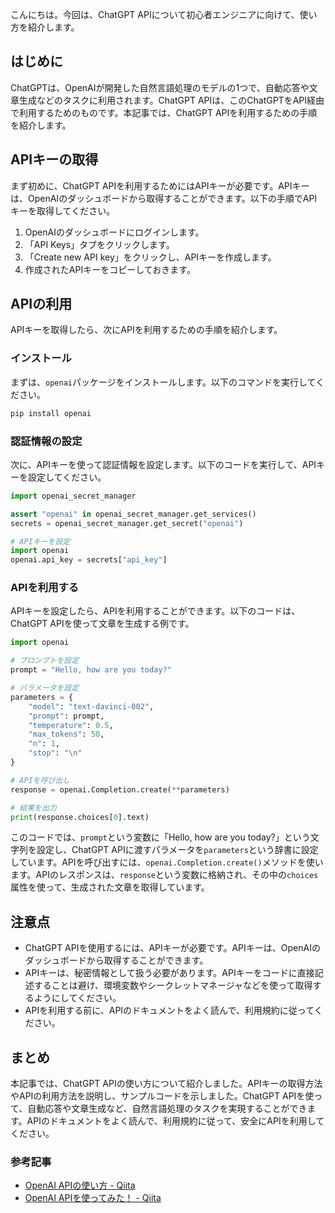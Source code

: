 <!--
title: ChatGPTで自動文章作成！openAI APIの使い方
tags: ChatGPT,OpenAI,API,自然言語処理
id: 
private: false
-->

こんにちは。今回は、ChatGPT APIについて初心者エンジニアに向けて、使い方を紹介します。

## はじめに

ChatGPTは、OpenAIが開発した自然言語処理のモデルの1つで、自動応答や文章生成などのタスクに利用されます。ChatGPT APIは、このChatGPTをAPI経由で利用するためのものです。本記事では、ChatGPT APIを利用するための手順を紹介します。

## APIキーの取得

まず初めに、ChatGPT APIを利用するためにはAPIキーが必要です。APIキーは、OpenAIのダッシュボードから取得することができます。以下の手順でAPIキーを取得してください。

1. OpenAIのダッシュボードにログインします。
2. 「API Keys」タブをクリックします。
3. 「Create new API key」をクリックし、APIキーを作成します。
4. 作成されたAPIキーをコピーしておきます。

## APIの利用

APIキーを取得したら、次にAPIを利用するための手順を紹介します。

### インストール

まずは、`openai`パッケージをインストールします。以下のコマンドを実行してください。

```bash
pip install openai
```

### 認証情報の設定

次に、APIキーを使って認証情報を設定します。以下のコードを実行して、APIキーを設定してください。

```python
import openai_secret_manager

assert "openai" in openai_secret_manager.get_services()
secrets = openai_secret_manager.get_secret("openai")

# APIキーを設定
import openai
openai.api_key = secrets["api_key"]
```

### APIを利用する

APIキーを設定したら、APIを利用することができます。以下のコードは、ChatGPT APIを使って文章を生成する例です。

```python
import openai

# プロンプトを設定
prompt = "Hello, how are you today?"

# パラメータを設定
parameters = {
    "model": "text-davinci-002",
    "prompt": prompt,
    "temperature": 0.5,
    "max_tokens": 50,
    "n": 1,
    "stop": "\n"
}

# APIを呼び出し
response = openai.Completion.create(**parameters)

# 結果を出力
print(response.choices[0].text)
```

このコードでは、`prompt`という変数に「Hello, how are you today?」という文字列を設定し、ChatGPT APIに渡すパラメータを`parameters`という辞書に設定しています。APIを呼び出すには、`openai.Completion.create()`メソッドを使います。APIのレスポンスは、`response`という変数に格納され、その中の`choices`属性を使って、生成された文章を取得しています。

## 注意点

- ChatGPT APIを使用するには、APIキーが必要です。APIキーは、OpenAIのダッシュボードから取得することができます。
- APIキーは、秘密情報として扱う必要があります。APIキーをコードに直接記述することは避け、環境変数やシークレットマネージャなどを使って取得するようにしてください。
- APIを利用する前に、APIのドキュメントをよく読んで、利用規約に従ってください。

## まとめ

本記事では、ChatGPT APIの使い方について紹介しました。APIキーの取得方法やAPIの利用方法を説明し、サンプルコードを示しました。ChatGPT APIを使って、自動応答や文章生成など、自然言語処理のタスクを実現することができます。APIのドキュメントをよく読んで、利用規約に従って、安全にAPIを利用してください。

### 参考記事

- [OpenAI APIの使い方 - Qiita](https://qiita.com/mckeeeen/items/7dbd1d7d1dabbce7b0f9)
- [OpenAI APIを使ってみた！ - Qiita](https://qiita.com/koshian2/items/53ee1d9a3c9d2d0c9da6)
